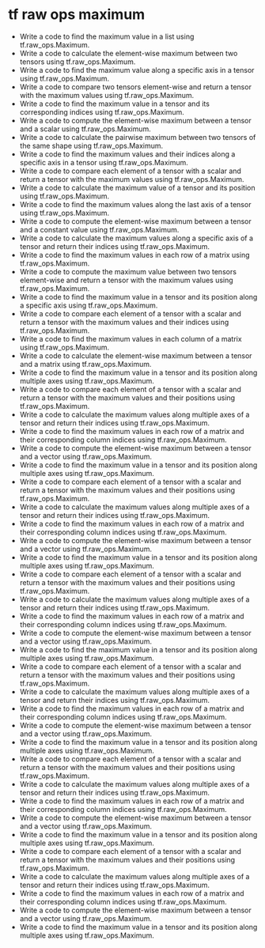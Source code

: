 # tf raw ops maximum

- Write a code to find the maximum value in a list using tf.raw_ops.Maximum.
- Write a code to calculate the element-wise maximum between two tensors using tf.raw_ops.Maximum.
- Write a code to find the maximum value along a specific axis in a tensor using tf.raw_ops.Maximum.
- Write a code to compare two tensors element-wise and return a tensor with the maximum values using tf.raw_ops.Maximum.
- Write a code to find the maximum value in a tensor and its corresponding indices using tf.raw_ops.Maximum.
- Write a code to compute the element-wise maximum between a tensor and a scalar using tf.raw_ops.Maximum.
- Write a code to calculate the pairwise maximum between two tensors of the same shape using tf.raw_ops.Maximum.
- Write a code to find the maximum values and their indices along a specific axis in a tensor using tf.raw_ops.Maximum.
- Write a code to compare each element of a tensor with a scalar and return a tensor with the maximum values using tf.raw_ops.Maximum.
- Write a code to calculate the maximum value of a tensor and its position using tf.raw_ops.Maximum.
- Write a code to find the maximum values along the last axis of a tensor using tf.raw_ops.Maximum.
- Write a code to compute the element-wise maximum between a tensor and a constant value using tf.raw_ops.Maximum.
- Write a code to calculate the maximum values along a specific axis of a tensor and return their indices using tf.raw_ops.Maximum.
- Write a code to find the maximum values in each row of a matrix using tf.raw_ops.Maximum.
- Write a code to compute the maximum value between two tensors element-wise and return a tensor with the maximum values using tf.raw_ops.Maximum.
- Write a code to find the maximum value in a tensor and its position along a specific axis using tf.raw_ops.Maximum.
- Write a code to compare each element of a tensor with a scalar and return a tensor with the maximum values and their indices using tf.raw_ops.Maximum.
- Write a code to find the maximum values in each column of a matrix using tf.raw_ops.Maximum.
- Write a code to calculate the element-wise maximum between a tensor and a matrix using tf.raw_ops.Maximum.
- Write a code to find the maximum value in a tensor and its position along multiple axes using tf.raw_ops.Maximum.
- Write a code to compare each element of a tensor with a scalar and return a tensor with the maximum values and their positions using tf.raw_ops.Maximum.
- Write a code to calculate the maximum values along multiple axes of a tensor and return their indices using tf.raw_ops.Maximum.
- Write a code to find the maximum values in each row of a matrix and their corresponding column indices using tf.raw_ops.Maximum.
- Write a code to compute the element-wise maximum between a tensor and a vector using tf.raw_ops.Maximum.
- Write a code to find the maximum value in a tensor and its position along multiple axes using tf.raw_ops.Maximum.
- Write a code to compare each element of a tensor with a scalar and return a tensor with the maximum values and their positions using tf.raw_ops.Maximum.
- Write a code to calculate the maximum values along multiple axes of a tensor and return their indices using tf.raw_ops.Maximum.
- Write a code to find the maximum values in each row of a matrix and their corresponding column indices using tf.raw_ops.Maximum.
- Write a code to compute the element-wise maximum between a tensor and a vector using tf.raw_ops.Maximum.
- Write a code to find the maximum value in a tensor and its position along multiple axes using tf.raw_ops.Maximum.
- Write a code to compare each element of a tensor with a scalar and return a tensor with the maximum values and their positions using tf.raw_ops.Maximum.
- Write a code to calculate the maximum values along multiple axes of a tensor and return their indices using tf.raw_ops.Maximum.
- Write a code to find the maximum values in each row of a matrix and their corresponding column indices using tf.raw_ops.Maximum.
- Write a code to compute the element-wise maximum between a tensor and a vector using tf.raw_ops.Maximum.
- Write a code to find the maximum value in a tensor and its position along multiple axes using tf.raw_ops.Maximum.
- Write a code to compare each element of a tensor with a scalar and return a tensor with the maximum values and their positions using tf.raw_ops.Maximum.
- Write a code to calculate the maximum values along multiple axes of a tensor and return their indices using tf.raw_ops.Maximum.
- Write a code to find the maximum values in each row of a matrix and their corresponding column indices using tf.raw_ops.Maximum.
- Write a code to compute the element-wise maximum between a tensor and a vector using tf.raw_ops.Maximum.
- Write a code to find the maximum value in a tensor and its position along multiple axes using tf.raw_ops.Maximum.
- Write a code to compare each element of a tensor with a scalar and return a tensor with the maximum values and their positions using tf.raw_ops.Maximum.
- Write a code to calculate the maximum values along multiple axes of a tensor and return their indices using tf.raw_ops.Maximum.
- Write a code to find the maximum values in each row of a matrix and their corresponding column indices using tf.raw_ops.Maximum.
- Write a code to compute the element-wise maximum between a tensor and a vector using tf.raw_ops.Maximum.
- Write a code to find the maximum value in a tensor and its position along multiple axes using tf.raw_ops.Maximum.
- Write a code to compare each element of a tensor with a scalar and return a tensor with the maximum values and their positions using tf.raw_ops.Maximum.
- Write a code to calculate the maximum values along multiple axes of a tensor and return their indices using tf.raw_ops.Maximum.
- Write a code to find the maximum values in each row of a matrix and their corresponding column indices using tf.raw_ops.Maximum.
- Write a code to compute the element-wise maximum between a tensor and a vector using tf.raw_ops.Maximum.
- Write a code to find the maximum value in a tensor and its position along multiple axes using tf.raw_ops.Maximum.